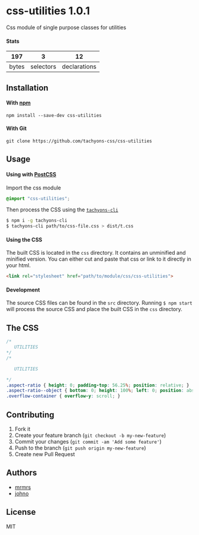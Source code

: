 # css-utilities 1.0.1

Css module of single purpose classes for utilities

#### Stats

197 | 3 | 12
---|---|---
bytes | selectors | declarations

## Installation

#### With [npm](https://npmjs.com)

```
npm install --save-dev css-utilities
```

#### With Git

```
git clone https://github.com/tachyons-css/css-utilities
```

## Usage

#### Using with [PostCSS](https://github.com/postcss/postcss)

Import the css module

```css
@import "css-utilities";
```

Then process the CSS using the [`tachyons-cli`](https://github.com/tachyons-css/tachyons-cli)

```sh
$ npm i -g tachyons-cli
$ tachyons-cli path/to/css-file.css > dist/t.css
```

#### Using the CSS

The built CSS is located in the `css` directory. It contains an unminified and minified version.
You can either cut and paste that css or link to it directly in your html.

```html
<link rel="stylesheet" href="path/to/module/css/css-utilities">
```

#### Development

The source CSS files can be found in the `src` directory.
Running `$ npm start` will process the source CSS and place the built CSS in the `css` directory.

## The CSS

```css
/*
   UTILITIES
*/
/*

   UTILITIES

*/
.aspect-ratio { height: 0; padding-top: 56.25%; position: relative; }
.aspect-ratio--object { bottom: 0; height: 100%; left: 0; position: absolute; right: 0; top: 0; width: 100%; z-index: 100; }
.overflow-container { overflow-y: scroll; }
```

## Contributing

1. Fork it
2. Create your feature branch (`git checkout -b my-new-feature`)
3. Commit your changes (`git commit -am 'Add some feature'`)
4. Push to the branch (`git push origin my-new-feature`)
5. Create new Pull Request

## Authors

* [mrmrs](http://mrmrs.io)
* [johno](http://johnotander.com)

## License

MIT

